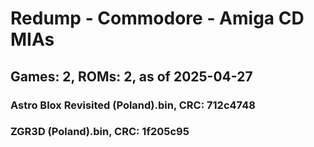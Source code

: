 # Redump - Commodore - Amiga CD MIAs
## Games: 2, ROMs: 2, as of 2025-04-27

### Astro Blox Revisited (Poland).bin, CRC: 712c4748
### ZGR3D (Poland).bin, CRC: 1f205c95

